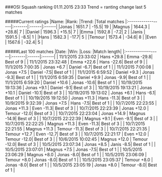 ###OSI Squash ranking 01.11.2015 23:33
Trend = ranting change last 5 matches

#####Current ratings
|Name:              |Rank:   |Trend: |Total matches
|:------------------|:-------|:------|:------|
|Jonas              | 1651.7 | -15.5| 19 |
|Magnus             | 1644.3 | +28.8| 7 |
|Daniel             | 1596.3 | +15.5| 7 |
|Emma               | 1592.8 | -7.2| 2 |
|Janis              | 1591.5 | -8.5| 1 |
|Hans               | 1582.3 | -17.7| 5 |
|Temour             | 1573.4 | -34.6| 8 |
|Even               | 1567.6 | -32.4| 5 |

#####Last 100 matches
|Date:              |Win:   |Loss: |Match length| 
|:------------------|:-------|:------|:------|
| 11/1/2015 23:33:02 | Hans +29.8 | Emma -29.8| Best of 9 |
| 11/1/2015 23:32:48 | Emma +22.6 | Hans -22.6| Best of 9 |
| 11/1/2015 7:00:35 | Jonas +6.7 | Daniel -6.7| Best of 1 |
| 11/1/2015 7:00:08 | Jonas +7.5 | Daniel -7.5| Best of 1 |
| 11/1/2015 6:59:52 | Daniel +9.3 | Jonas -9.3| Best of 1 |
| 11/1/2015 6:59:35 | Daniel +9.9 | Jonas -9.9| Best of 1 |
| 11/1/2015 6:59:20 | Daniel +10.6 | Jonas -10.6| Best of 1 |
| 10/19/2015 19:13:36 | Jonas +9.1 | Daniel -9.1| Best of 3 |
| 10/19/2015 19:13:21 | Jonas +10.1 | Daniel -10.1| Best of 3 |
| 10/19/2015 19:13:02 | Jonas +6.1 | Hans -6.1| Best of 1 |
| 10/19/2015 19:12:50 | Jonas +11.3 | Hans -11.3| Best of 3 |
| 10/9/2015 9:32:39 | Jonas +7.5 | Hans -7.5| Best of 1 |
| 10/7/2015 22:23:55 | Jonas +11.3 | Even -11.3| Best of 3 |
| 10/7/2015 22:23:39 | Jonas +12.0 | Temour -12.0| Best of 3 |
| 10/7/2015 22:23:04 | Jonas +14.9 | Magnus -14.9| Best of 3 |
| 10/7/2015 22:22:39 | Magnus +9.1 | Even -9.1| Best of 3 |
| 10/7/2015 22:22:25 | Magnus +11.3 | Even -11.3| Best of 3 |
| 10/7/2015 22:21:55 | Magnus +11.3 | Temour -11.3| Best of 3 |
| 10/7/2015 22:21:35 | Temour +12.7 | Even -12.7| Best of 3 |
| 10/7/2015 22:21:17 | Even +12.0 | Temour -12.0| Best of 3 |
| 10/6/2015 10:02:45 | Magnus +12.0 | Temour -12.0| Best of 3 |
| 10/5/2015 23:07:34 | Jonas +8.5 | Janis -8.5| Best of 1 |
| 10/5/2015 23:07:01 | Magnus +7.5 | Jonas -7.5| Best of 1 |
| 10/5/2015 23:06:29 | Magnus +8.0 | Jonas -8.0| Best of 1 |
| 10/5/2015 23:06:09 | Temour +8.0 | Jonas -8.0| Best of 1 |
| 10/5/2015 23:05:37 | Temour +8.0 | Jonas -8.0| Best of 1 |
| 10/5/2015 23:05:19 | Jonas +8.0 | Temour -8.0| Best of 1 |
